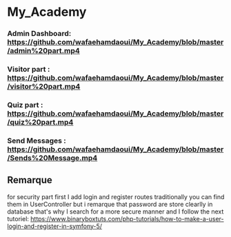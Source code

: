 # My_Academy
### Admin Dashboard: https://github.com/wafaehamdaoui/My_Academy/blob/master/admin%20part.mp4
### Visitor part : https://github.com/wafaehamdaoui/My_Academy/blob/master/visitor%20part.mp4
### Quiz part : https://github.com/wafaehamdaoui/My_Academy/blob/master/quiz%20part.mp4
### Send Messages : https://github.com/wafaehamdaoui/My_Academy/blob/master/Sends%20Message.mp4

## Remarque

for security part first I add login and register routes traditionally you can find them in UserController but i remarque that password are store clearlly in database that's why I search for a more secure manner and I follow the next tutoriel:
https://www.binaryboxtuts.com/php-tutorials/how-to-make-a-user-login-and-register-in-symfony-5/
